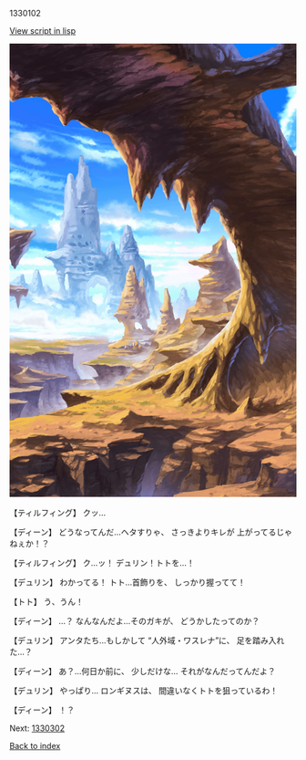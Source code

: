 1330102

[View script in lisp](../scripts/1330102.txt)

![wild.png](../images/backgrounds/wild.png)

【ティルフィング】
クッ…

【ディーン】
どうなってんだ…ヘタすりゃ、
さっきよりキレが
上がってるじゃねぇか！？

【ティルフィング】
ク…ッ！
デュリン！トトを…！

【デュリン】
わかってる！
トト…首飾りを、
しっかり握ってて！

【トト】
う、うん！

【ディーン】
…？
なんなんだよ…そのガキが、
どうかしたってのか？

【デュリン】
アンタたち…もしかして
“人外域・ワスレナ”に、
足を踏み入れた…？

【ディーン】
あ？…何日か前に、
少しだけな…
それがなんだってんだよ？

【デュリン】
やっぱり…
ロンギヌスは、
間違いなくトトを狙っているわ！

【ディーン】
！？

Next: [1330302](1330302.md)

[Back to index](index.md)
